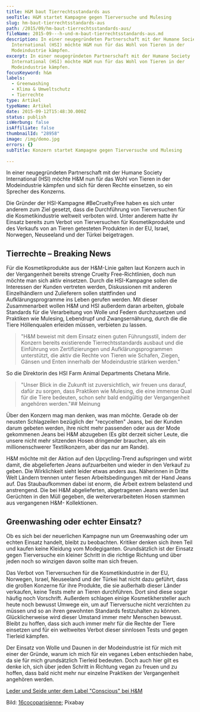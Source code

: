 ```yaml
---
title: H&M baut Tierrechtsstandards aus
seoTitle: H&M startet Kampagne gegen Tierversuche und Mulesing
slug: hm-baut-tierrechtsstandards-aus
path: /2015/09/hm-baut-tierrechtsstandards-aus/
fileName: 2015-09---h-und-m-baut-tierrechtsstandards-aus.md
description: In einer neugegründeten Partnerschaft mit der Humane Society
  International (HSI) möchte H&M nun für das Wohl von Tieren in der
  Modeindustrie kämpfen.
excerpt: In einer neugegründeten Partnerschaft mit der Humane Society
  International (HSI) möchte H&M nun für das Wohl von Tieren in der
  Modeindustrie kämpfen.
focusKeyword: h&m
labels:
  - Greenwashing
  - Klima & Umweltschutz
  - Tierrechte
type: Artikel
typeName: Artikel
date: 2015-09-12T15:48:30.000Z
status: publish
isWerbung: false
isAffiliate: false
thumbnailId: "28958"
image: /img/demo.jpg
errors: {}
subTitle: Konzern startet Kampagne gegen Tierversuche und Mulesing
  
---
```


In einer neugegründeten Partnerschaft mit der Humane Society International (HSI)
möchte H&amp;M nun für das Wohl von Tieren in der Modeindustrie kämpfen und sich
für deren Rechte einsetzen, so ein Sprecher des Konzerns.

Die Gründer der HSI-Kampagne #BeCrueltyFree haben es sich unter anderem zum Ziel
gesetzt, dass die Durchführung von Tierversuchen für die Kosmetikindustrie
weltweit verboten wird. Unter anderem hatte ihr Einsatz bereits zum Verbot von
Tierversuchen für Kosmetikprodukte und des Verkaufs von an Tieren getesteten
Produkten in der EU, Israel, Norwegen, Neuseeland und der Türkei beigetragen.

## Tierrechte – Breaking News

Für die Kosmetikprodukte aus der H&amp;M-Linie galten laut Konzern auch in der
Vergangenheit bereits strenge Cruelty Free-Richtlinien, doch nun möchte man sich
aktiv einsetzen. Durch die HSI-Kampagne sollen die Interessen der Kunden
vertreten werden, Diskussionen mit anderen Einzelhändlern und Zulieferern sollen
stattfinden und Aufklärungsprogramme ins Leben gerufen werden. Mit dieser
Zusammenarbeit wollen H&amp;M und HSI außerdem daran arbeiten, globale Standards
für die Verarbeitung von Wolle und Federn durchzusetzen und Praktiken wie
Mulesing, Lebendrupf und Zwangsernährung, durch die die Tiere Höllenqualen
erleiden müssen, verbieten zu lassen.

> "H&amp;M beweist mit dem Einsatz einen guten Führungsstil, indem der Konzern
> bereits existierende Tierrechtsstandards ausbaut und die Einführung von
> Zertifizierungen und Aufklärungsprogrammen unterstützt, die aktiv die Rechte
> von Tieren wie Schafen, Ziegen, Gänsen und Enten innerhalb der Modeindustrie
> stärken werden."

So die Direktorin des HSI Farm Animal Departments Chetana Mirle.

> "Unser Blick in die Zukunft ist zuversichtlich, wir freuen uns darauf, dafür
> zu sorgen, dass Praktiken wie Mulesing, die eine immense Qual für die Tiere
> bedeuten, schon sehr bald endgültig der Vergangenheit angehören werden."##
> Meinung

Über den Konzern mag man denken, was man möchte. Gerade ob der neusten
Schlagzeilen bezüglich der "recycelten" Jeans, bei der Kunden darum gebeten
werden, ihre nicht mehr passenden oder aus der Mode gekommenen Jeans bei H&amp;M
abzugeben (Es gibt derzeit sicher Leute, die unsere nicht mehr sitzenden Hosen
dringender brauchen, als ein millionenschwerer Textilkonzern, aber das nur am
Rande).

H&amp;M möchte mit der Aktion auf den Upcycling-Trend aufspringen und wirbt
damit, die abgelieferten Jeans aufzuarbeiten und wieder in den Verkauf zu geben.
Die Wirklichkeit sieht leider etwas anders aus. Näherinnen in Dritte Welt
Ländern trennen unter fiesen Arbeitsbedingungen mit der Hand Jeans auf. Das
Staubaufkommen dabei ist enorm, die Arbeit extrem belastend und anstrengend. Die
bei H&amp;M abgelieferten, abgetragenen Jeans werden laut Gerüchten in den Müll
gegeben, die weiterverarbeiteten Hosen stammen aus vergangenen H&amp;M-
Kollektionen.

## Greenwashing oder echter Einsatz?

Ob es sich bei der neuerlichen Kampagne nun um Greenwashing oder um echten
Einsatz handelt, bleibt zu beobachten. Kritiker denken sich ihren Teil und
kaufen keine Kleidung vom Modegiganten. Grundsätzlich ist der Einsatz gegen
Tierversuche ein kleiner Schritt in die richtige Richtung und über jeden noch so
winzigen davon sollte man sich freuen.

Das Verbot von Tierversuchen für die Kosmetikindustrie in der EU, Norwegen,
Israel, Neuseeland und der Türkei hat nicht dazu geführt, dass die großen
Konzerne für ihre Produkte, die sie außerhalb dieser Länder verkaufen, keine
Tests mehr an Tieren durchführen. Dort sind diese sogar häufig noch Vorschrift.
Außerdem schlagen einige Kosmetikhersteller auch heute noch bewusst Umwege ein,
um auf Tierversuche nicht verzichten zu müssen und so an ihren gewohnten
Standards festzuhalten zu können. Glücklicherweise wird dieser Umstand immer
mehr Menschen bewusst. Bleibt zu hoffen, dass sich auch immer mehr für die
Rechte der Tiere einsetzen und für ein weltweites Verbot dieser sinnlosen Tests
und gegen Tierleid kämpfen.

Der Einsatz von Wolle und Daunen in der Modeindustrie ist für mich mit einer der
Gründe, warum ich mich für ein veganes Leben entschieden habe, da sie für mich
grundsätzlich Tierleid bedeuten. Doch auch hier gilt es denke ich, sich über
jeden Schritt in Richtung vegan zu freuen und zu hoffen, dass bald nicht mehr
nur einzelne Praktiken der Vergangenheit angehören werden.

[Leder und Seide unter dem Label "Conscious" bei H&amp;M](/2016/04/die-neue-kollektion-von-hm/)

Bild: [16cocoparisienne](https://pixabay.com/users/cocoparisienne-127419/);
Pixabay

  